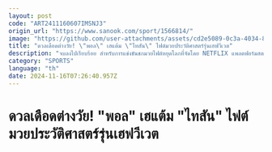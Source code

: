 ```yaml
---
layout: post
code: "ART2411160607IMSNJ3"
origin_url: "https://www.sanook.com/sport/1566814/"
image: "https://github.com/user-attachments/assets/cd2e5089-0c3a-4034-8538-b4c367a0d870"
title: "ดวลเดือดต่างวัย! \"พอล\" เฮแต้ม \"ไทสัน\" ไฟต์มวยประวัติศาสตร์รุ่นเฮฟวีเวต"
description: "จบลงไปเรียบร้อย สำหรับการแข่งขันชกมวยไฟต์หยุดโลกที่จัดโดย NETFLIX แพลตฟอร์มสตรีมมิงชื่อดัง"
category: "SPORTS"
language: "th"
date: 2024-11-16T07:26:40.957Z
---
```


# ดวลเดือดต่างวัย! "พอล" เฮแต้ม "ไทสัน" ไฟต์มวยประวัติศาสตร์รุ่นเฮฟวีเวต
